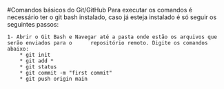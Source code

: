 #Comandos básicos do Git/GitHub
Para executar os comandos é necessário ter o git bash instalado, caso já esteja instalado é só seguir os seguintes passos:

    1- Abrir o Git Bash e Navegar até a pasta onde estão os arquivos que serão enviados para o      repositório remoto. Digite os comandos abaixo:
        * git init
        * git add *
        * git status
        * git commit -m "first commit"
        * git push origin main 

